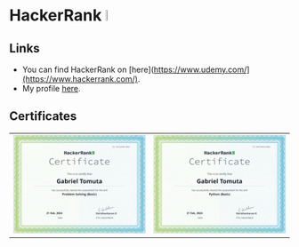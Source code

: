 # HackerRank <img src="https://upload.wikimedia.org/wikipedia/commons/thumb/4/40/HackerRank_Icon-1000px.png/800px-HackerRank_Icon-1000px.png"  width="4%" height="4%">

## Links
 - You can find HackerRank on [here](https://www.udemy.com/](https://www.hackerrank.com/).
 - My profile [here](https://www.hackerrank.com/profile/gaby_unalaq).

## Certificates
|                          |                          |
:-------------------------:|:-------------------------:
![Problem Solving - Basic](_utils/hackerrank_problem_solving_basic.png) | ![Python - basic](_utils/hackerrank_python_basic.png)
